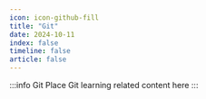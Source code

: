 ```yaml
---
icon: icon-github-fill
title: "Git"
date: 2024-10-11
index: false
timeline: false
article: false
---
```

:::info Git
Place Git learning related content here
:::

<Catalog base="/coding/git" />
